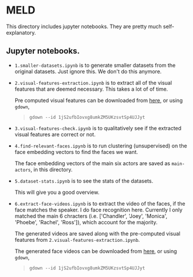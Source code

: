 # MELD

This directory includes jupyter notebooks. They are pretty much self-explanatory.

## Jupyter notebooks.

- `1.smaller-datasets.ipynb` is to generate smaller datasets from the original datasets. Just ignore this. We don't do this anymore.
-  `2.visual-features-extraction.ipynb` is to extract all of the visual features that are deemed necessary. This takes a lot of of time. 

    Pre computed visual features can be downloaded from [here](https://drive.google.com/file/d/1jS2ufbIovxg8umkZM5UKzsvtSp4UJJyt/view?usp=sharing), or using `gdown`,
    > `gdown --id 1jS2ufbIovxg8umkZM5UKzsvtSp4UJJyt`
- `3.visual-features-check.ipynb` is to qualitatively see if the extracted visual features are correct or not.
- `4.find-relevant-faces.ipynb` is to run clustering (unsupervised) on the face embedding vectors to find the faces we want. 

    The face embedding vectors of the main six actors are saved as `main-actors`, in this directory.
- `5.dataset-stats.ipynb` is to see the stats of the datasets.

    This will give you a good overview.
- `6.extract-face-videos.ipynb` is to extract the video of the faces, if the face matches the speaker. I do face recognition here. Currently I only matched the main 6 chracters (i.e. ['Chandler', 'Joey', 'Monica', 'Phoebe', 'Rachel', 'Ross']), which account for the majority.

    The generated videos are saved along with the pre-computed visual features from `2.visual-features-extraction.ipynb`. 

    The generated face videos can be downloaded from [here](https://drive.google.com/file/d/1jS2ufbIovxg8umkZM5UKzsvtSp4UJJyt/view?usp=sharing), or using `gdown`,
    > `gdown --id 1jS2ufbIovxg8umkZM5UKzsvtSp4UJJyt`
